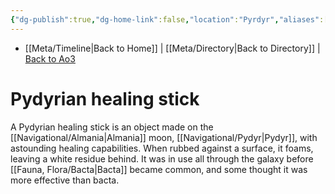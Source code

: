 ```yaml
---
{"dg-publish":true,"dg-home-link":false,"location":"Pyrdyr","aliases":[],"tags":["fauna"],"permalink":"/fauna-flora/pydyrian-healing-sticks/","dgHomeLink":false,"dgPassFrontmatter":true}
---
```


- [[Meta/Timeline\|Back to Home]] | [[Meta/Directory\|Back to Directory]] | [Back to Ao3](https://archiveofourown.org/works/19334440/chapters/45992584)

# Pydyrian healing stick
A Pydyrian healing stick is an object made on the [[Navigational/Almania\|Almania]] moon, [[Navigational/Pydyr\|Pydyr]], with astounding healing capabilities. When rubbed against a surface, it foams, leaving a white residue behind. It was in use all through the galaxy before [[Fauna, Flora/Bacta\|Bacta]] became common, and some thought it was more effective than bacta.